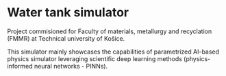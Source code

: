 # Water tank simulator

Project commisioned for Faculty of materials, metallurgy and recyclation (FMMR) at Technical university of Košice.

This simulator mainly showcases the capabilities of parametrized AI-based physics simulator leveraging scientific deep learning methods (physics-informed neural networks - PINNs).
